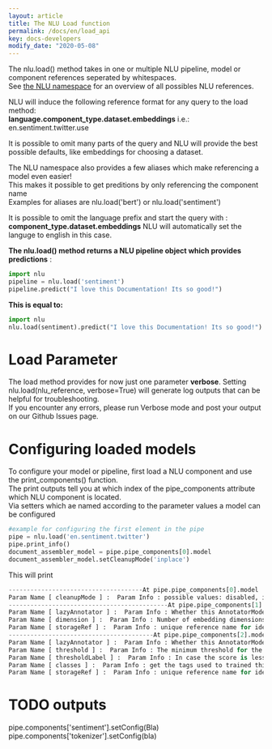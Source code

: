```yaml
---
layout: article
title: The NLU Load function
permalink: /docs/en/load_api
key: docs-developers
modify_date: "2020-05-08"
---
```


The nlu.load() method takes in one or multiple NLU pipeline, model or component references seperated by whitespaces.      
See [the NLU namespace](model_namespace) for an overview of all possibles NLU references.      

NLU  will induce the following reference format for any query to the load method:        
**language.component_type.dataset.embeddings** i.e.: en.sentiment.twitter.use      
        
It is possible to omit many parts of the query and NLU will provide the best possible defaults, like embeddings for choosing a dataset.

The NLU namespace also provides a few aliases which make referencing a model even easier!        
This makes it possible to get preditions by only referencing the component name        
Examples for aliases are nlu.load('bert') or nlu.load('sentiment')    

It is possible to omit the language prefix and start the query with :
**component_type.dataset.embeddings** NLU will automatically set the languge to english in this case.


**The nlu.load() method returns a NLU pipeline object which provides predictions** : 
```python
import nlu
pipeline = nlu.load('sentiment')
pipeline.predict("I love this Documentation! Its so good!")
```  
**This is equal to:**
```python
import nlu
nlu.load(sentiment).predict("I love this Documentation! Its so good!")
```  


# Load Parameter
The load method provides for now just one parameter **verbose**.
Setting nlu.load(nlu_reference, verbose=True) will generate log outputs that can be helpful for troubleshooting.    
If you encounter any errors, please run Verbose mode and post your output on our Github Issues page.     


# Configuring loaded models
To configure your model or pipeline, first load a NLU component and use the print_components() function.    
The print outputs tell you at which index of the pipe_components attribute which NLU component is located.    
Via  setters which ae named according to the parameter values a model can be configured
 

```python
#example for configuring the first element in the pipe
pipe = nlu.load('en.sentiment.twitter')
pipe.print_info()
document_assembler_model = pipe.pipe_components[0].model
document_assembler_model.setCleanupMode('inplace')
```

This will print 

```python
-------------------------------------At pipe.pipe_components[0].model  : document_assembler with configurable parameters: --------------------------------------
Param Name [ cleanupMode ] :  Param Info : possible values: disabled, inplace, inplace_full, shrink, shrink_full, each, each_full, delete_full  currenlty Configured as :  disabled
--------------------------------------------At pipe.pipe_components[1].model  : glove with configurable parameters: --------------------------------------------
Param Name [ lazyAnnotator ] :  Param Info : Whether this AnnotatorModel acts as lazy in RecursivePipelines  currenlty Configured as :  False
Param Name [ dimension ] :  Param Info : Number of embedding dimensions  currenlty Configured as :  512
Param Name [ storageRef ] :  Param Info : unique reference name for identification  currenlty Configured as :  tfhub_use
----------------------------------------At pipe.pipe_components[2].model  : sentiment_dl  with configurable parameters: ----------------------------------------
Param Name [ lazyAnnotator ] :  Param Info : Whether this AnnotatorModel acts as lazy in RecursivePipelines  currenlty Configured as :  False
Param Name [ threshold ] :  Param Info : The minimum threshold for the final result otheriwse it will be neutral  currenlty Configured as :  0.6
Param Name [ thresholdLabel ] :  Param Info : In case the score is less than threshold, what should be the label. Default is neutral.  currenlty Configured as :  neutral
Param Name [ classes ] :  Param Info : get the tags used to trained this NerDLModel  currenlty Configured as :  ['positive', 'negative']
Param Name [ storageRef ] :  Param Info : unique reference name for identification  currenlty Configured as :  tfhub_use
```

# TODO outputs
pipe.components['sentiment'].setConfig(Bla)
pipe.components['tokenizer'].setConfig(bla)